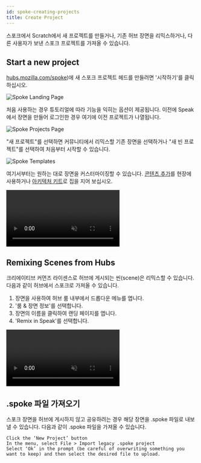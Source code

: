```yaml
---
id: spoke-creating-projects
title: Create Project
---
```

스포크에서 Scratch에서 새 프로젝트를 만들거나, 기존 허브 장면을 리믹스하거나, 다른 사용자가 보낸 스포크 프로젝트를 가져올 수 있습니다.

## Start a new project

[hubs.mozilla.com/spoke](https://hubs.mozilla.com/spoke))에 새 스포크 프로젝트 헤드를 만들려면 '시작하기'를 클릭하십시오.

![Spoke Landing Page](img/spoke-landing-page.jpeg)

처음 사용하는 경우 튜토리얼에 따라 기능을 익히는 옵션이 제공됩니다. 이전에 Speak에서 장면을 만들어 로그인한 경우 여기에 이전 프로젝트가 나열됩니다.

![Spoke Projects Page](img/spoke-projects-page-welcome.jpeg)

"새 프로젝트"를 선택하면 커뮤니티에서 리믹스할 기존 장면을 선택하거나 "새 빈 프로젝트"를 선택하여 처음부터 시작할 수 있습니다.

![Spoke Templates](img/spoke-template.jpeg)

여기서부터는 원하는 대로 장면을 커스터마이징할 수 있습니다. [콘텐츠 추가](spoke-adding-scene-content-ko.md)를 현장에 사용하거나 [아키텍처 키트](spoke-architecture-kit-ko.md)로 집을 지어 보십시오.

 <video autoplay loop muted controls >
  <source src="img/spoke-rock-kit.mp4" type="video/mp4">
  <img src="img/spoke-interface.jpeg" alt="Screenshot of the Spoke Interface">
  Your browser does not support HTML5 video.
</video>


## Remixing Scenes from Hubs

크리에이티브 커먼즈 라이센스로 허브에 게시되는 씬(scene)은 리믹스할 수 있습니다. 다음과 같이 허브에서 스포크로 가져올 수 있습니다.

1. 장면을 사용하여 허브 룸 내부에서 드롭다운 메뉴를 엽니다.
2. '룸 & 장면 정보'를 선택합니다.
3. 장면의 이름을 클릭하여 랜딩 페이지를 엽니다.
4. 'Remix in Speak'를 선택합니다.

 <video autoplay loop muted controls >
  <source src="img/hubs-scene-remix.mp4" type="video/mp4">
  <img src="img/spoke-scene-remixing.jpeg" alt="Screenshot of the scene remixing screen">
  Your browser does not support HTML5 video.
</video>

## .spoke 파일 가져오기

스포크 장면을 허브에 게시하지 않고 공유하려는 경우 해당 장면을 .spoke 파일로 내보낼 수 있습니다. 다음과 같이 .spoke 파일을 가져올 수 있습니다.

    Click the ‘New Project’ button
    In the menu, select File > Import legacy .spoke project
    Select ‘Ok’ in the prompt (be careful of overwriting something you want to keep) and then select the desired file to upload.

    
